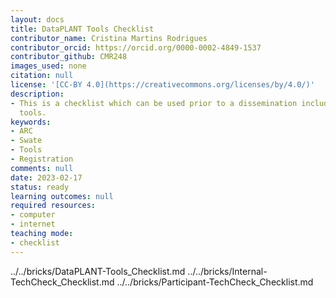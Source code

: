 ```yaml
---
layout: docs
title: DataPLANT Tools Checklist
contributor_name: Cristina Martins Rodrigues
contributor_orcid: https://orcid.org/0000-0002-4849-1537
contributor_github: CMR248
images_used: none
citation: null
license: '[CC-BY 4.0](https://creativecommons.org/licenses/by/4.0/)'
description:
- This is a checklist which can be used prior to a dissemination including DataPLANT
  tools.
keywords:
- ARC
- Swate
- Tools
- Registration
comments: null
date: 2023-02-17
status: ready
learning outcomes: null
required resources:
- computer
- internet
teaching mode:
- checklist
---
```


../../bricks/DataPLANT-Tools_Checklist.md
../../bricks/Internal-TechCheck_Checklist.md
../../bricks/Participant-TechCheck_Checklist.md
